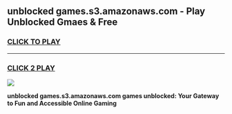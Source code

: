 
## unblocked games.s3.amazonaws.com - Play Unblocked Gmaes & Free
<h3>
<a href="https://news.freeplayer.one?title=unblocked_games.s3.amazonaws.com&ref=16F">CLICK TO PLAY</a></h3>
<hr>

<h3>
<a href="https://news.freeplayer.one?title=unblocked_games.s3.amazonaws.com&ref=16F">CLICK 2 PLAY</a>
  
</h3>

<a href="https://news.freeplayer.one?title=unblocked_games.s3.amazonaws.com&ref=16F/"><img src="https://clearcache.store/games.png"></a>


**unblocked games.s3.amazonaws.com games unblocked: Your Gateway to Fun and Accessible Online Gaming**
